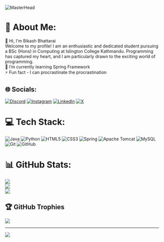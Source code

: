 ![MasterHead](https://user-images.githubusercontent.com/74038190/241765440-80728820-e06b-4f96-9c9e-9df46f0cc0a5.gif)
# 💫 About Me:
👋 Hi, I'm Bikash Bhattarai<br> Welcome to my profile! I am an enthusiastic and dedicated student pursuing a BSc (Hons) in Computing at Islington College Kathmandu. Programming has captured my heart, and I am particularly drawn to the exciting world of programming.<br>🌱 I’m currently learning Spring Framework<br>⚡ Fun fact - I can procrastinate the procrastination


## 🌐 Socials:
[![Discord](https://img.shields.io/badge/Discord-%237289DA.svg?logo=discord&logoColor=white)](https://discord.gg/spider_suiiiiiiiii#4961) [![Instagram](https://img.shields.io/badge/Instagram-%23E4405F.svg?logo=Instagram&logoColor=white)](https://instagram.com/its_bshal20) [![LinkedIn](https://img.shields.io/badge/LinkedIn-%230077B5.svg?logo=linkedin&logoColor=white)](https://linkedin.com/in/bikashbhattarai) [![X](https://img.shields.io/badge/X-black.svg?logo=X&logoColor=white)](https://x.com/bhattarai_bsal2) 

# 💻 Tech Stack:
![Java](https://img.shields.io/badge/java-%23ED8B00.svg?style=for-the-badge&logo=openjdk&logoColor=white) ![Python](https://img.shields.io/badge/python-3670A0?style=for-the-badge&logo=python&logoColor=ffdd54) ![HTML5](https://img.shields.io/badge/html5-%23E34F26.svg?style=for-the-badge&logo=html5&logoColor=white) ![CSS3](https://img.shields.io/badge/css3-%231572B6.svg?style=for-the-badge&logo=css3&logoColor=white) ![Spring](https://img.shields.io/badge/spring-%236DB33F.svg?style=for-the-badge&logo=spring&logoColor=white) ![Apache Tomcat](https://img.shields.io/badge/apache%20tomcat-%23F8DC75.svg?style=for-the-badge&logo=apache-tomcat&logoColor=black) ![MySQL](https://img.shields.io/badge/mysql-4479A1.svg?style=for-the-badge&logo=mysql&logoColor=white) ![Git](https://img.shields.io/badge/git-%23F05033.svg?style=for-the-badge&logo=git&logoColor=white) ![GitHub](https://img.shields.io/badge/github-%23121011.svg?style=for-the-badge&logo=github&logoColor=white)
# 📊 GitHub Stats:
![](https://github-readme-stats.vercel.app/api?username=bikash2060&theme=tokyonight&hide_border=false&include_all_commits=true&count_private=true)<br/>
![](https://github-readme-streak-stats.herokuapp.com/?user=bikash2060&theme=tokyonight&hide_border=false)<br/>
![](https://github-readme-stats.vercel.app/api/top-langs/?username=bikash2060&theme=tokyonight&hide_border=false&include_all_commits=true&count_private=true&layout=compact)

## 🏆 GitHub Trophies
![](https://github-profile-trophy.vercel.app/?username=bikash2060&theme=merko&no-frame=false&no-bg=false&margin-w=4)

---
[![](https://visitcount.itsvg.in/api?id=bikash2060&icon=0&color=0)](https://visitcount.itsvg.in)

<!-- Proudly created with GPRM ( https://gprm.itsvg.in ) -->
